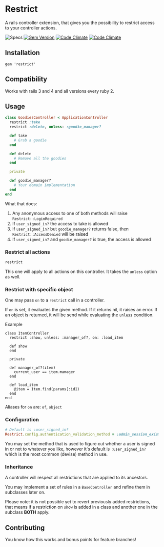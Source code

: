 # Restrict

A rails controller extension, that gives you the possibility to restrict access to your controller actions.

![Specs](https://github.com/xijo/restrict/workflows/Specs/badge.svg) [![Gem Version](https://badge.fury.io/rb/restrict.png)](http://badge.fury.io/rb/restrict) [![Code Climate](https://codeclimate.com/github/xijo/restrict.png)](https://codeclimate.com/github/xijo/restrict) [![Code Climate](https://codeclimate.com/github/xijo/restrict/coverage.png)](https://codeclimate.com/github/xijo/restrict)

## Installation

    gem 'restrict'

## Compatibility

Works with rails 3 and 4 and all versions every ruby 2.

## Usage

```ruby
class GoodiesController < ApplicationController
  restrict :take
  restrict :delete, unless: :goodie_manager?

  def take
    # Grab a goodie
  end

  def delete
    # Remove all the goodies
  end

  private

  def goodie_manager?
    # Your domain implementation
  end
end
```

What that does:
  1. Any anonymous access to one of both methods will raise `Restrict::LoginRequired`
  2. If `user_signed_in?` the access to take is allowed
  3. If `user_signed_in?` but `goodie_manager?` returns false, then `Restrict::AccessDenied` will be raised
  4. If `user_signed_in?` and `goodie_manager?` is true, the access is allowed

### Restrict all actions

```ruby
restrict
```

This one will apply to all actions on this controller. It takes the `unless` option as well.

### Restrict with specific object

One may pass `on` to a `restrict` call in a controller.

If `on` is set, it evaluates the given method.
If it returns nil, it raises an error.
If an object is returned, it will be send while evaluating the `unless`
condition.

Example

```
class ItemController
  restrict :show, unless: :manager_of?, on: :load_item

  def show
  end

  private

  def manager_of?(item)
    current_user == item.manager
  end

  def load_item
    @item = Item.find(params[:id])
  end
end
```

Aliases for `on` are: `of`, `object`

### Configuration

```ruby
# Default is :user_signed_in?
Restrict.config.authentication_validation_method = :admin_session_exists?
```

You may set the method that is used to figure out whether a user is signed in or not to whatever you like, however it's default is `:user_signed_in?` which is the most common (devise) method in use.

### Inheritance

A controller will respect all restrictions that are applied to its ancestors.

You may implement a set of rules in a `BaseController` and refine them in subclasses later on.

Please note: it is not possible yet to revert previously added restrictions, that means
if a restriction on `show` is added in a class and another one in the subclass **BOTH** apply.

## Contributing

You know how this works and bonus points for feature branches!
